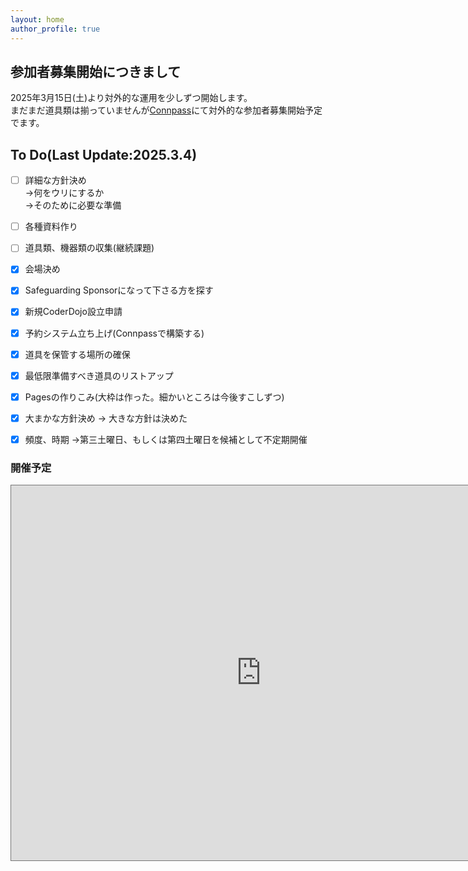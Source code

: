 ```yaml
---
layout: home
author_profile: true
---
```


## 参加者募集開始につきまして
2025年3月15日(土)より対外的な運用を少しずつ開始します。  
まだまだ道具類は揃っていませんが[Connpass](https://coderdojo-odawara.connpass.com/)にて対外的な参加者募集開始予定でます。

## To Do(Last Update:2025.3.4)
- [ ] 詳細な方針決め  
      ->何をウリにするか  
      ->そのために必要な準備  
- [ ] 各種資料作り
- [ ] 道具類、機器類の収集(継続課題)

- [X] 会場決め  
- [X] Safeguarding Sponsorになって下さる方を探す
- [X] 新規CoderDojo設立申請
- [X] 予約システム立ち上げ(Connpassで構築する)
- [X] 道具を保管する場所の確保
- [X] 最低限準備すべき道具のリストアップ
- [X] Pagesの作りこみ(大枠は作った。細かいところは今後すこしずつ)
- [X] 大まかな方針決め -> 大きな方針は決めた
- [X] 頻度、時期 ->第三土曜日、もしくは第四土曜日を候補として不定期開催

### 開催予定
<iframe src="https://calendar.google.com/calendar/embed?height=600&wkst=1&ctz=Asia%2FTokyo&showPrint=0&src=b2Rhd2FyYS5qcEBjb2RlcmRvam8uY29t&color=%23039BE5" style="border:solid 1px #777" width="800" height="600" frameborder="0" scrolling="no"></iframe>
